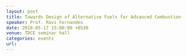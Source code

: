 ```yaml
---
layout: post
title: Towards Design of Alternative Fuels for Advanced Combustion
speaker: Prof. Ravi Fernandes
date: 2018-05-17 15:00:00 +0530
venue: TDCE seminar hall
categories: events
url: 
---
```

